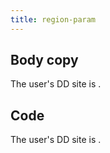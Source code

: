 ```yaml
---
title: region-param
---
```

<div id="mdoc-content" class="customizable"><article>
  <h2 id="body-copy">Body copy</h2>
  <p>
    The user's DD site is
    <span
      class="mdoc js-region-param region-param"
      data-region-param="dd_site"
    ></span
    >.
  </p>
  <h2 id="code">Code</h2>
  <p>
    The user's DD site is
    <code
      class="mdoc js-region-param region-param"
      data-region-param="dd_site"
    ></code
    >.
  </p>
</article>
</div>
<div x-init='const initPage = () => clientPrefsManager.initialize({});if (document.readyState === "complete" || document.readyState === "interactive") {  setTimeout(initPage, 1);} else {  document.addEventListener("DOMContentLoaded", initPage);}'></div>
